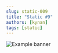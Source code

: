 ```yaml
---
slug: static-009
title: "Static #9"
authors: [kynan]
tags: [static]
---
```


![Example banner](/img/stories/static/009.png)
